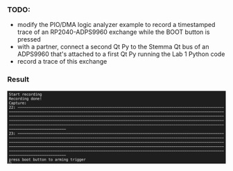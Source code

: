 ### TODO:

- modify the PIO/DMA logic analyzer example to record a timestamped trace of an RP2040-ADPS9960 exchange while the BOOT button is pressed
- with a partner, connect a second Qt Py to the Stemma Qt bus of an ADPS9960 that's attached to a first Qt Py running the Lab 1 Python code
- record a trace of this exchange

### Result

<div align=center>
<img src="https://github.com/lihzhao14/ese5190_lab2B_part1-10/blob/main/06_pioscope/image.png" width="700">  
</div>
